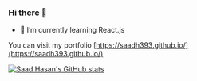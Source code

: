 ### Hi there 👋
- 🌱 I’m currently learning React.js

You can visit my portfolio [https://saadh393.github.io/](https://saadh393.github.io/)

[![Saad Hasan's GitHub stats](https://github-readme-stats.vercel.app/api?username=saadh393&theme=vue-dark&show_icons=true)](https://github.com/saadh393/github-readme-stats)
<!--
**saadh393/saadh393** is a ✨ _special_ ✨ repository because its `README.md` (this file) appears on your GitHub profile.

Here are some ideas to get you started:

- 🔭 I’m currently working on ...
- 🌱 I’m currently learning ...
- 👯 I’m looking to collaborate on ...
- 🤔 I’m looking for help with ...
- 💬 Ask me about ...
- 📫 How to reach me: ...
- 😄 Pronouns: ...
- ⚡ Fun fact: ...
-->
